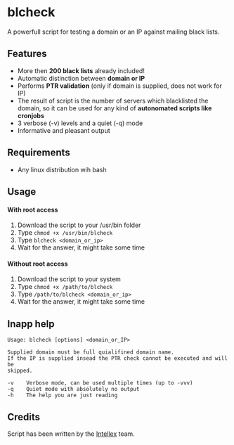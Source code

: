 # blcheck

A powerfull script for testing a domain or an IP against mailing black lists.

Features
--------------------

* More then __200 black lists__ already included!
* Automatic distinction between __domain or IP__
* Performs __PTR validation__ (only if domain is supplied, does not work for IP)
* The result of script is the number of servers which blacklisted the domain, so it can be used for any kind of __autonomated scripts like cronjobs__
* 3 verbose (-v) levels and a quiet (-q) mode
* Informative and pleasant output

Requirements
--------------------

* Any linux distribution wih bash


Usage
--------------------

#### With root access
1. Download the script to your /usr/bin folder
2. Type `chmod +x /usr/bin/blcheck`
3. Type `blcheck <domain_or_ip>`
4. Wait for the answer, it might take some time


#### Without root access
1. Download the script to your system
2. Type `chmod +x /path/to/blcheck`
3. Type `/path/to/blcheck <domain_or_ip>`
4. Wait for the answer, it might take some time


Inapp help
--------------------
	Usage: blcheck [options] <domain_or_IP>

	Supplied domain must be full quialifined domain name.
	If the IP is supplied insead the PTR check cannot be executed and will be
	skipped.

	-v    Verbose mode, can be used multiple times (up to -vvv)
	-q    Quiet mode with absolutely no output
	-h    The help you are just reading


Credits
--------------------
Script has been written by the [Intellex](http://intellex.rs/en) team.
